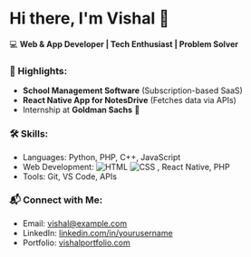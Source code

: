 # Hi there, I'm Vishal 👋
💻 **Web & App Developer | Tech Enthusiast | Problem Solver**

### 🌟 Highlights:
- **School Management Software** (Subscription-based SaaS)
- **React Native App for NotesDrive** (Fetches data via APIs)
- Internship at **Goldman Sachs** 🎉

### 🛠 Skills:
- Languages: Python, PHP, C++, JavaScript
- Web Development: ![HTML](https://img.shields.io/badge/-HTML-E34F26?logo=html5&logoColor=white)
![CSS](https://img.shields.io/badge/-CSS-1572B6?logo=css3&logoColor=white)
, React Native, PHP
- Tools: Git, VS Code, APIs

### 📬 Connect with Me:
- Email: [vishal@example.com](mailto:vishal@example.com)
- LinkedIn: [linkedin.com/in/yourusername](https://linkedin.com/in/yourusername)
- Portfolio: [vishalportfolio.com](https://vishalportfolio.com)
